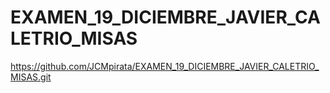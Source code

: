 # EXAMEN_19_DICIEMBRE_JAVIER_CALETRIO_MISAS
https://github.com/JCMpirata/EXAMEN_19_DICIEMBRE_JAVIER_CALETRIO_MISAS.git
